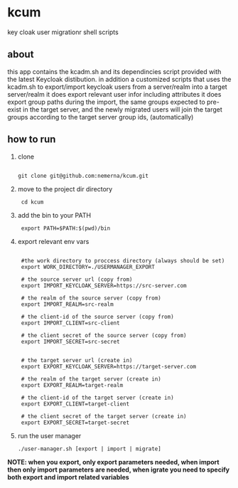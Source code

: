 # kcum
key cloak user migrationr shell scripts

## about
this app contains the kcadm.sh and its dependincies script provided with the latest Keycloak distibution.
in addition a customized scripts that uses the kcadm.sh to export/import keycloak users from a server/realm into a target server/realm
it does export relevant user infor including attributes
it does export group paths
during the import, the same groups expected to pre-exist in the target server, and the newly migrated users will join the target groups according to the target server group ids, (automatically)

## how to run

1. clone
   
   ```

   git clone git@github.com:nemerna/kcum.git
   ```
2. move to the project dir directory
   
   ```
    cd kcum
   ```

3. add the bin to your PATH

   ```
    export PATH=$PATH:$(pwd)/bin
   ```

4. export relevant env vars
   
   ```

    #the work directory to proccess directory (always should be set)
    export WORK_DIRECTORY=./USERMANAGER_EXPORT

    # the source server url (copy from)
    export IMPORT_KEYCLOAK_SERVER=https://src-server.com

    # the realm of the source server (copy from)
    export IMPORT_REALM=src-realm

    # the client-id of the source server (copy from)
    export IMPORT_CLIENT=src-client

    # the client secret of the source server (copy from)
    export IMPORT_SECRET=src-secret


    # the target server url (create in)
    export EXPORT_KEYCLOAK_SERVER=https://target-server.com

    # the realm of the target server (create in)
    export EXPORT_REALM=target-realm

    # the client-id of the target server (create in)
    export EXPORT_CLIENT=target-client

    # the client secret of the target server (create in)
    export EXPORT_SECRET=target-secret

   ```
4. run the user manager
   
   ```
   ./user-manager.sh [export | import | migrate]
   ```
**NOTE: when you export, only export parameters needed, when import then only import parameters are needed, when igrate you need to specify both export and import related variables**